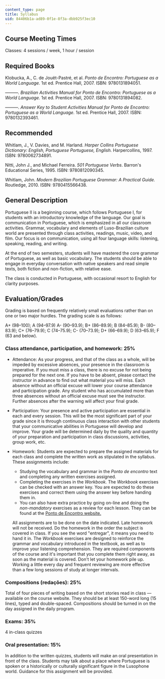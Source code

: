 ```yaml
---
content_type: page
title: Syllabus
uid: 84406b1a-ad89-0f1e-8f3a-dbb925f3ec10
---
```


Course Meeting Times
--------------------

Classes: 4 sessions / week, 1 hour / session

Required Books
--------------

Klobucka, A., C. de Jouët-Pastré, et al. _Ponto de Encontro:_ _Portuguese as a World Language._ 1st ed. Prentice Hall, 2007. ISBN: 9780131894051.

———_. Brazilian Activities Manual for Ponto de Encontro: Portuguese as a World Language._ 1st ed. Prentice Hall, 2007. ISBN: 9780131894082.

———. _Answer Key to Student Activities Manual for Ponto de Encontro: Portuguese as a World Language._ 1st ed. Prentice Hall, 2007. ISBN: 9780132393461.

Recommended
-----------

Whitlam, J., V. Davies, and M. Harland. _Harper Collins Portuguese Dictionary: English, Portuguese Portuguese, English._ Harpercollins, 1997\. ISBN: 9780062734891.

Nitti, John J., and Michael Ferreira. _501 Portuguese Verbs_. Barron's Educational Series, 1995. ISBN: 9780812090345.

Whitlam, John. _Modern Brazilian Portuguese Grammar: A Practical Guide._ Routledge, 2010. ISBN: 9780415566438.

General Description
-------------------

Portuguese II is a beginning course, which follows Portuguese I, for students with an introductory knowledge of the language. Our goal is communication in Portuguese, which is emphasized in all our classroom activities. Grammar, vocabulary and elements of Luso-Brazilian culture world are presented through class activities, readings, music, video, and film. Our focus is on communication, using all four language skills: listening, speaking, reading, and writing.

At the end of two semesters, students will have mastered the core grammar of Portuguese, as well as basic vocabulary. The students should be able to engage in everyday conversation with native speakers and read simple texts, both fiction and non-fiction, with relative ease.

The class is conducted in Portuguese, with occasional resort to English for clarity purposes.

Evaluation/Grades
-----------------

Grading is based on frequently relatively small evaluations rather than on one or two major hurdles. The grading scale is as follows:

A+ (98–100); A (94–97.9) A- (90–93.9); B+ (86–89.9); B (84–85.9); B- (80–83.9); C+ (76–79.9); C (74–75.9); C- (70–73.9); D+ (66–69.9); D (63–65.9); F (63 and below).

### Class attendance, participation, and homework: 25%

*   Attendance: As your progress, and that of the class as a whole, will be impeded by excessive absences, your presence in the classroom is imperative. If you must miss a class, there is no excuse for not being prepared for the next one. If you have to be absent, please contact the instructor in advance to find out what material you will miss. Each absence without an official excuse will lower your course attendance and participation grade. Any student who has accumulated more than three absences without an official excuse must see the instructor. Further absences after the warning will affect your final grade.
*   Participation: Your presence and active participation are essential in each and every session. This will be the most significant part of your grade since it is through continuous class interaction with other students that your communicative abilities in Portuguese will develop and improve. Your grade will be determined daily by the quality and quantity of your preparation and participation in class discussions, activities, group work, etc.
*   Homework: Students are expected to prepare the assigned materials for each class and complete the written work as stipulated in the syllabus. These assignments include:
    
    *   Studying the vocabulary and grammar in the _Ponto de encontro_ text and completing any written exercises assigned.
    *   Completing the exercises in the _Workbook._ The _Workbook_ exercises can be checked with an answer key. You are expected to do these exercises and correct them using the answer key before handing them in.
    *   You can also have extra practice by going on-line and doing the _non-mandatory_ exercises as a review for each lesson. They can be found at the [Ponto de Encontro website.](http://wps.prenhall.com/wl_klobucka_ponto_1/)
    
    All assignments are to be done on the date indicated. Late homework will not be received. Do the homework in the order the subject is covered in class. If you see the word "entregar", it means you need to hand it in. The _Workbook_ exercises are designed to reinforce the grammar and vocabulary introduced in the textbook, as well as to improve your listening comprehension. They are required components of the course and it's important that you complete them right away, as soon as the material is covered. Don't let your homework pile up. Working a little every day and frequent reviewing are more effective than a few long sessions of study at longer intervals.
    

### Compositions (redações): 25%

Total of four pieces of writing based on the short stories read in class — available on the course website. They should be at least 150-word long (15 lines), typed and double-spaced. Compositions should be turned in on the day assigned in the daily program.

### Exams: 35%

4 in-class quizzes

### Oral presentation: 15%

In addition to the written quizzes, students will make an oral presentation in front of the class. Students may talk about a place where Portuguese is spoken or a historically or culturally significant figure in the Lusophone world. Guidance for this assignment will be provided.